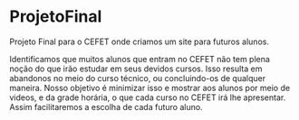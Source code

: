 # ProjetoFinal
Projeto Final para o CEFET onde criamos um site para futuros alunos.

Identificamos que muitos alunos que entram no CEFET não tem plena noção do que irão estudar em seus devidos cursos.
Isso resulta em abandonos no meio do curso técnico, ou concluindo-os de qualquer maneira.
Nosso objetivo é minimizar isso e mostrar aos alunos por meio de videos, e da grade horária, o que cada curso no CEFET irá lhe apresentar.
Assim facilitaremos a escolha de cada futuro aluno.
